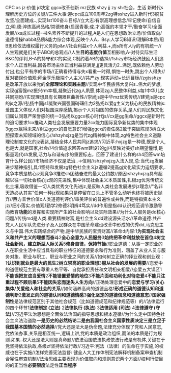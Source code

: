 CPC
xs
jz:价值
jd决定
ggcx改革创新
mz民族
shzy
jj
zy
sh:社会，生活
新时代s理解历史方位的关键//三件大事:迎cpc成立100周年2zg特sshzy进入新时代3脱贫攻坚/全面建成..,实现1st100奋斗目标//立大志:有崇高理想信念/牢记使命/自信自立;明.德:淬炼高尚品格/崇德修身/启润青春;成.才:高强的本领才干/勤奋学习/全面发展//xs成长过程=书名素养不断提升的过程,A是人们在思想政治立场/价值取向/道德情操habbit品质&能力综合体现,反映个人A，Bsy:人学习B知识/理解B本质/用B思维依法维权履行义务的p&n//社会利益x个人利益.+,而s所有人ly的有机统一//人生观就是们关于ABC的总观点//人生**目的态度价值**互相影响,A-对待实际生活B&C的评判,B-A的持守和C的实现,C制约着AB的选择//1shzy市场经济鼓励人们追求个人正当利益,因各市场主体正当利益获满足,jj更具活力2..满足,既依赖他人劳动付出,也公平有序的市场//正确看待得与失x看重一时得,惧怕一时失,跳出个人得失//反对错误价值观:拜金享乐极端个人主义//共产zy:现实运动+长远目标//zgtsshzy是改革开放以来党的**全部理论和实践主题**//实现中华民族伟大复兴s..伟大的梦想,实现gj富强mz振兴rm幸福,凝聚近代zg人夙愿,体现zg人民整体利益,s每1中华儿女共同期盼//实现理想具有长期艰巨曲折性//崇尚js是中华mz优秀传统//建党js是cpc的js之源//弘扬中国js1凝聚兴国强国磅礴伟力2弘扬以爱g主义为核心的民族精神js:爱国主义体现人们对祖国深厚感情,揭示个人对祖国的依存关系,是人们对民族文化归属认同尊严荣誉感的统一3弘扬以ggcx核心时代js//cx是gg生命//ggcx是新时代的迫切要求1cx推动人类社会发展重要力量2cx能力国际竞争新优势的集中体现3ggcx赢得未来//树立ggcx的自觉意识1增强ggcx的责任感2敢于突破陈规3树立大胆探索未知领域的信心//shzyhxjzg是当代zg精神集中体现,zg特色社会主义道路理论制度文化的jz表达,凝结全体人民共同jz追求//习近平:hxjzg是一种德,既是个人,也是大,就是国家,社会//4价值追求回答wm建设?的gj/4反映对美好sh期望憧憬,是衡量现代sh发展,活力与和谐有序的重要标志，回答了建设什么样的sh4回答wm培育什么样公民//市场经济不仅是法治..->信用//shzyhxjzg入法入规,总:当代zg发展进步精神指引,具:1坚持和发展zg特色社会主义jz遵循2提高gj文化软实力迫切要求,.竞争本质是核心jz观竞争3推进sh团结奋进的最大公约数//原因:shzyhxjzg具有超越以往一切社会核心jz观的先进性,集中体现社会主义本质属性,扎根zg优秀传统文化土壤,吸收借鉴一切人类优秀文化先进jz,是反映人类社会发展进步jz理念//"名非天造必从其实"任何一种jz观如果只是停留在口头上不管多么动听也终将被历史抛弃//西方普世价值x人类道德判评价/审美评价的普遍性或共性,而是特指资本主义jz//细小落实.价值观1勤学2修德3明辨4笃实//dd作用是指dd认识规范调节激励导向教育**功能**的发挥和实现所产生的社会影响以及实际效果//为什么人服务是dd核心问题//传统md是人类.重要精神财富,是社会主义dd建设源头活水//革命道德:共产党人人民军队先进分子及人民群众在中国革命建设改革中形成的优秀dd,马克思主义与中国.伟大实践结合的产物,是中华民族的宝贵财富//革命d内容:1**为实现社会主义和共产主义的理想而奋斗**2**全心全意为人民服务**3**始终把革命利益放在首位**4**树立社会新风，建立新型人际关系**5**修身自律，保持节操**//职业道德：从事一定职业的人在职业生活中应当具有的职业特征的道德要求和行为准则，涵盖了从业人员与服务对象、职业与职工、职业与职业之间的关系//如何树立正确的择业观和创业观：1**认识到就业是最大的民生**2**树立崇高的职业理想**3**服从社会的发展的需要**//恋爱中的道德规范主要有尊重人格平等、自觉承担责任和文明相亲相爱//恋爱五大误区1**不能误把友谊当爱情**2**不能错置爱情的地位**3**不能片面和功利化对待恋爱**4**不能只注重过程不顾后果**5**不能因失恋而迷失人生方向**//正确处理恋爱中的**恋爱与学习/关心集体/关爱他人和社会的关系**//如何涵养高尚的道德品格1**形成正确的道德认知和道德判断**2**激发正向的道德认同和道德情感**3**强化坚定的道德信念和道德意志**//**国家强制性**是法律规范区别于其他社会规范（比如道德规范和纪律规范等）的//法律运行的四个环节1**法律制定 (立法)** 2**法律执行 (执法)** 3**法律适用 (司法)** 4**法律遵守 (守法)**//习近平法治思想是全面依法治国的指导思想和根本遵循//为什么走中国特色社会主义法治道路**一是历史的必然结论二是由我国社会主义国家性质决定三是立足于我国基本国情的必然选择**//党大还是法大是伪命题,法律充分体现了党和人民意志,党依法办事,关系是相互统一,逻辑上讲,党的本质是政治组织,而法的本质是行为规则.如果..权大还是法大则是真命题//依法治国依法执政依法行政是有机体,关键在于党坚持依法执政,各级zf坚持依法行政//习近平:宪法（法律）的生命在于实施,的权威也在于实施//怎样完善宪法监督: 健全人大工作体制宪法解释机制备案审查机制合宪性审查机制//法治思维主要表现为价值取向和规则意识两个方面//权利行使目的的正当性**必要限度**法定性**正当程序**